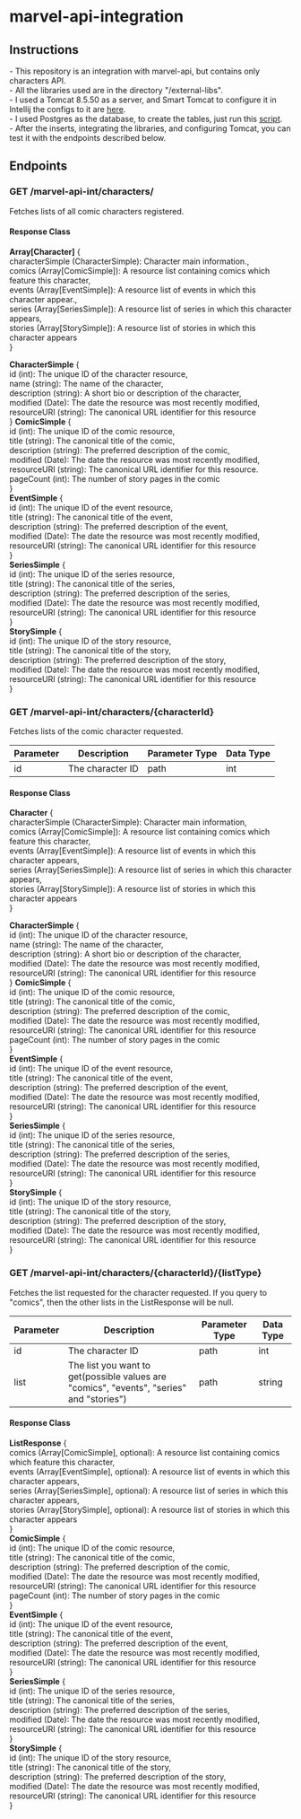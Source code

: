 # marvel-api-integration

<h2>Instructions</h2>
- This repository is an integration with marvel-api, but contains only characters API.<br>
- All the libraries used are in the directory "/external-libs".<br>
- I used a Tomcat 8.5.50 as a server, and Smart Tomcat to configure it in Intellij the configs to it are <a href="https://github.com/gabriel-costa/marvel-api-int/blob/master/src/main/resources/tomcatConfigs.png">here</a>.<br>
- I used Postgres as the database, to create the tables, just run this <a href="https://github.com/gabriel-costa/marvel-api-int/blob/master/src/main/resources/createDatabaseScript.sql">script</a>.<br>
- After the inserts, integrating the libraries, and configuring Tomcat, you can test it with the endpoints described below.<br>

<h2>Endpoints</h2>
<h3><b>GET /marvel-api-int/characters/</b></h3>
Fetches lists of all comic characters registered.

<h4>Response Class</h4>
<b>Array[Character]</b> {<br>
characterSimple (CharacterSimple): Character main information.,<br>
comics (Array[ComicSimple]): A resource list containing comics which feature this character,<br>
events (Array[EventSimple]): A resource list of events in which this character appear.,<br>
series (Array[SeriesSimple]): A resource list of series in which this character appears,<br>
stories (Array[StorySimple]): A resource list of stories in which this character appears<br>
}<br>

<b>CharacterSimple</b> {<br>
id (int): The unique ID of the character resource,<br>
name (string): The name of the character,<br>
description (string): A short bio or description of the character,<br>
modified (Date): The date the resource was most recently modified,<br>
resourceURI (string): The canonical URL identifier for this resource<br>
}
<b>ComicSimple</b> {<br>
id (int): The unique ID of the comic resource,<br>
title (string): The canonical title of the comic,<br>
description (string): The preferred description of the comic,<br>
modified (Date): The date the resource was most recently modified,<br>
resourceURI (string): The canonical URL identifier for this resource.<br>
pageCount (int): The number of story pages in the comic<br>
}<br>
<b>EventSimple</b> {<br>
id (int): The unique ID of the event resource,<br>
title (string): The canonical title of the event,<br>
description (string): The preferred description of the event,<br>
modified (Date): The date the resource was most recently modified,<br>
resourceURI (string): The canonical URL identifier for this resource<br>
}<br>
<b>SeriesSimple</b> {<br>
id (int): The unique ID of the series resource,<br>
title (string): The canonical title of the series,<br>
description (string): The preferred description of the series,<br>
modified (Date): The date the resource was most recently modified,<br>
resourceURI (string): The canonical URL identifier for this resource<br>
}<br>
<b>StorySimple</b> {<br>
id (int): The unique ID of the story resource,<br>
title (string): The canonical title of the story,<br>
description (string): The preferred description of the story,<br>
modified (Date): The date the resource was most recently modified,<br>
resourceURI (string): The canonical URL identifier for this resource<br>
}<br>

<h3><b>GET  /marvel-api-int/characters/{characterId}</b></h3>
Fetches lists of the comic character requested.

| Parameter | Description | Parameter Type | Data Type |
| --- | --- | --- | --- |
| id | The character ID | path | int |

<h4>Response Class</h4>
<b>Character</b> {<br>
characterSimple (CharacterSimple): Character main information,<br>
comics (Array[ComicSimple]): A resource list containing comics which feature this character,<br>
events (Array[EventSimple]): A resource list of events in which this character appears,<br>
series (Array[SeriesSimple]): A resource list of series in which this character appears,<br>
stories (Array[StorySimple]): A resource list of stories in which this character appears<br>
}<br>

<b>CharacterSimple</b> {<br>
id (int): The unique ID of the character resource,<br>
name (string): The name of the character,<br>
description (string): A short bio or description of the character,<br>
modified (Date): The date the resource was most recently modified,<br>
resourceURI (string): The canonical URL identifier for this resource<br>
}
<b>ComicSimple</b> {<br>
id (int): The unique ID of the comic resource,<br>
title (string): The canonical title of the comic,<br>
description (string): The preferred description of the comic,<br>
modified (Date): The date the resource was most recently modified,<br>
resourceURI (string): The canonical URL identifier for this resource<br>
pageCount (int): The number of story pages in the comic<br>
}<br>
<b>EventSimple</b> {<br>
id (int): The unique ID of the event resource,<br>
title (string): The canonical title of the event,<br>
description (string): The preferred description of the event,<br>
modified (Date): The date the resource was most recently modified,<br>
resourceURI (string): The canonical URL identifier for this resource<br>
}<br>
<b>SeriesSimple</b> {<br>
id (int): The unique ID of the series resource,<br>
title (string): The canonical title of the series,<br>
description (string): The preferred description of the series,<br>
modified (Date): The date the resource was most recently modified,<br>
resourceURI (string): The canonical URL identifier for this resource<br>
}<br>
<b>StorySimple</b> {<br>
id (int): The unique ID of the story resource,<br>
title (string): The canonical title of the story,<br>
description (string): The preferred description of the story,<br>
modified (Date): The date the resource was most recently modified,<br>
resourceURI (string): The canonical URL identifier for this resource<br>
}<br>

<h3><b>GET  /marvel-api-int/characters/{characterId}/{listType}</b></h3>
Fetches the list requested for the character requested. If you query to "comics", 
then the other lists in the ListResponse will be null.

| Parameter | Description | Parameter Type | Data Type |
| --- | --- | --- | --- |
| id | The character ID | path | int |
| list | The list you want to get(possible values are "comics", "events", "series" and "stories") | path | string |
<h4>Response Class</h4>
<b>ListResponse</b> {<br>
comics (Array[ComicSimple], optional): A resource list containing comics which feature this character,<br>
events (Array[EventSimple], optional): A resource list of events in which this character appears,<br>
series (Array[SeriesSimple], optional): A resource list of series in which this character appears,<br>
stories (Array[StorySimple], optional): A resource list of stories in which this character appears<br>
}<br>
<b>ComicSimple</b> {<br>
id (int): The unique ID of the comic resource,<br>
title (string): The canonical title of the comic,<br>
description (string): The preferred description of the comic,<br>
modified (Date): The date the resource was most recently modified,<br>
resourceURI (string): The canonical URL identifier for this resource<br>
pageCount (int): The number of story pages in the comic<br>
}<br>
<b>EventSimple</b> {<br>
id (int): The unique ID of the event resource,<br>
title (string): The canonical title of the event,<br>
description (string): The preferred description of the event,<br>
modified (Date): The date the resource was most recently modified,<br>
resourceURI (string): The canonical URL identifier for this resource<br>
}<br>
<b>SeriesSimple</b> {<br>
id (int): The unique ID of the series resource,<br>
title (string): The canonical title of the series,<br>
description (string): The preferred description of the series,<br>
modified (Date): The date the resource was most recently modified,<br>
resourceURI (string): The canonical URL identifier for this resource<br>
}<br>
<b>StorySimple</b> {<br>
id (int): The unique ID of the story resource,<br>
title (string): The canonical title of the story,<br>
description (string): The preferred description of the story,<br>
modified (Date): The date the resource was most recently modified,<br>
resourceURI (string): The canonical URL identifier for this resource<br>
}<br>